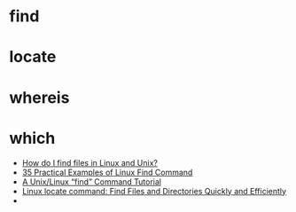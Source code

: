 # find

# locate

# whereis

# which



* [How do I find files in Linux and Unix?](http://www.computerhope.com/issues/ch000623.htm)
* [35 Practical Examples of Linux Find Command](http://www.tecmint.com/35-practical-examples-of-linux-find-command/)
* [A Unix/Linux “find” Command Tutorial](http://content.hccfl.edu/pollock/Unix/FindCmd.htm)
* [Linux locate command: Find Files and Directories Quickly and Efficiently](http://www.if-not-true-then-false.com/2010/linux-locate-command-find-files-and-directories-quickly-and-efficiently/)
* []()

